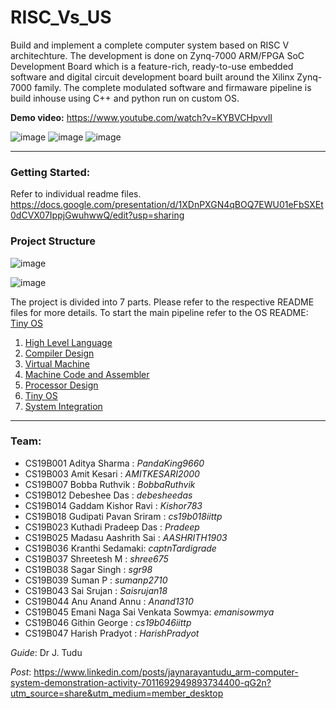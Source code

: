 # RISC_Vs_US
Build and implement a complete computer system based on RISC V architechture. The development is done on Zynq-7000 ARM/FPGA SoC Development Board which is a feature-rich, ready-to-use embedded software and digital circuit development board built around the Xilinx Zynq-7000 family. The complete modulated software and firmaware pipeline is build inhouse using C++ and python run on custom OS.

**Demo video:** https://www.youtube.com/watch?v=KYBVCHpvvlI

![image](https://user-images.githubusercontent.com/66141447/209294541-c9c6350e-2e07-4e62-b45e-f56166c0b68f.png)
![image](https://user-images.githubusercontent.com/66141447/209294842-5b1b3902-52f2-40df-8038-04fd9c396f6b.png)
![image](https://user-images.githubusercontent.com/66141447/209294777-12e05ec2-a173-411a-a743-faf988ac7a9c.png)

--- 

### Getting Started: 
Refer to individual readme files. 
https://docs.google.com/presentation/d/1XDnPXGN4qBOQ7EWU01eFbSXEt0dCVX07IppjGwuhwwQ/edit?usp=sharing


### Project Structure
![image](https://user-images.githubusercontent.com/66141447/209296193-85fa048b-e1c5-4f2a-bc79-0ff24a6f33bc.png)

![image](https://user-images.githubusercontent.com/66141447/209296142-1f0be9fb-ca7a-41b8-8fc1-f3d92b3022e9.png)


The project is divided into 7 parts. Please refer to the respective README files for more details.
To start the main pipeline refer to the OS README: [Tiny OS](Tiny_OS/README.md)

1. [High Level Language](High_Level_Language/README.md)
2. [Compiler Design](Compiler/README.md)
3. [Virtual Machine](Virtual_Machine/README.md)
4. [Machine Code and Assembler](Assembler/README.md)
5. [Processor Design](Processor_Design/README.md)
6. [Tiny OS](Tiny_OS/README.md)
7. [System Integration](System_Integration/README.md)

---
### Team:

- CS19B001 Aditya Sharma : *PandaKing9660*
- CS19B003 Amit Kesari : *AMITKESARI2000*
- CS19B007 Bobba Ruthvik : *BobbaRuthvik*
- CS19B012 Debeshee Das : *debesheedas*
- CS19B014 Gaddam Kishor Ravi : *Kishor783*
- CS19B018 Gudipati Pavan Sriram : *cs19b018iittp*
- CS19B023 Kuthadi Pradeep Das : *Pradeep*
- CS19B025 Madasu Aashrith Sai : *AASHRITH1903*
- CS19B036 Kranthi Sedamaki: *captnTardigrade*
- CS19B037 Shreetesh M : *shree675*
- CS19B038 Sagar Singh : *sgr98*
- CS19B039 Suman P : *sumanp2710*
- CS19B043 Sai Srujan : *Saisrujan18*
- CS19B044 Anu Anand Annu : *Anand1310*
- CS19B045 Emani Naga Sai Venkata Sowmya: *emanisowmya*
- CS19B046 Githin George : *cs19b046iittp*
- CS19B047 Harish Pradyot : *HarishPradyot*

*Guide*: Dr J. Tudu

*Post*: https://www.linkedin.com/posts/jaynarayantudu_arm-computer-system-demonstration-activity-7011692949893734400-qG2n?utm_source=share&utm_medium=member_desktop

